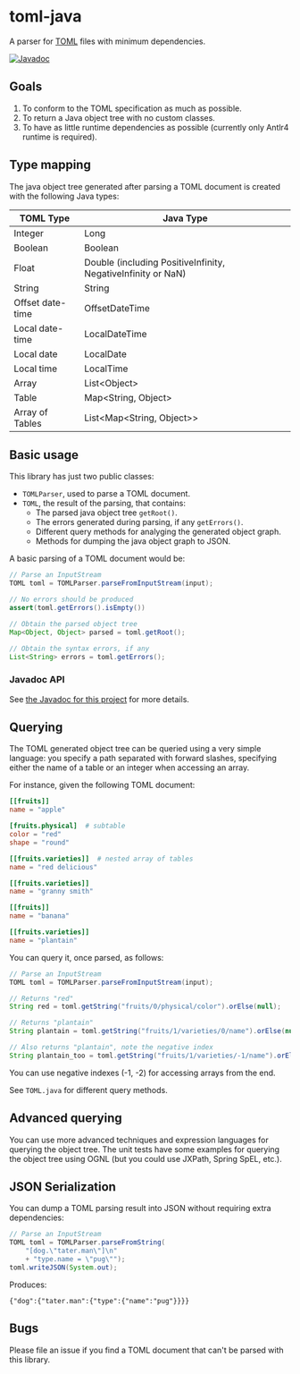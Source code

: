 # toml-java

A parser for [TOML](https://toml.io/en/) files with minimum dependencies.

[![Javadoc](https://img.shields.io/badge/JavaDoc-Online-green)](https://vieiro.github.io/toml-java/javadoc/)

## Goals

1. To conform to the TOML specification as much as possible.
1. To return a Java object tree with no custom classes.
1. To have as little runtime dependencies as possible (currently only Antlr4 runtime is required).

## Type mapping

The java object tree generated after parsing a TOML document is created with the following Java types:

| TOML Type | Java Type |
|-----------|-----------|
| Integer   | Long      |
| Boolean   | Boolean   |
| Float     | Double (including PositiveInfinity, NegativeInfinity or NaN) |
| String    | String    |
| Offset date-time | OffsetDateTime |
| Local date-time | LocalDateTime |
| Local date | LocalDate |
| Local time | LocalTime |
| Array | List&lt;Object&gt; |
| Table | Map&lt;String, Object&gt; |
| Array of Tables | List&lt;Map&lt;String, Object&gt;&gt; |

## Basic usage

This library has just two public classes:

- `TOMLParser`, used to parse a TOML document.
- `TOML`, the result of the parsing, that contains:
    - The parsed java object tree `getRoot()`.
    - The errors generated during parsing, if any `getErrors()`.
    - Different query methods for analyging the generated object graph.
    - Methods for dumping the java object graph to JSON.

A basic parsing of a TOML document would be:

```java
// Parse an InputStream
TOML toml = TOMLParser.parseFromInputStream(input);

// No errors should be produced
assert(toml.getErrors().isEmpty())

// Obtain the parsed object tree
Map<Object, Object> parsed = toml.getRoot();

// Obtain the syntax errors, if any
List<String> errors = toml.getErrors();

```

### Javadoc API

See [the Javadoc for this project](https://vieiro.github.io/toml-java/javadoc/) for more details.

## Querying

The TOML generated object tree can be queried using a very simple language: you
specify a path separated with forward slashes, specifying either the name of a
table or an integer when accessing an array.

For instance, given the following TOML document:

```toml
[[fruits]]
name = "apple"

[fruits.physical]  # subtable
color = "red"
shape = "round"

[[fruits.varieties]]  # nested array of tables
name = "red delicious"

[[fruits.varieties]]
name = "granny smith"

[[fruits]]
name = "banana"

[[fruits.varieties]]
name = "plantain"

```

You can query it, once parsed, as follows:

```java
// Parse an InputStream
TOML toml = TOMLParser.parseFromInputStream(input);

// Returns "red"
String red = toml.getString("fruits/0/physical/color").orElse(null);

// Returns "plantain"
String plantain = toml.getString("fruits/1/varieties/0/name").orElse(null);

// Also returns "plantain", note the negative index
String plantain_too = toml.getString("fruits/1/varieties/-1/name").orElse(null);
```

You can use negative indexes (-1, -2) for accessing arrays from the end.

See `TOML.java` for different query methods.

## Advanced querying

You can use more advanced techniques and expression languages for querying the
object tree. The unit tests have some examples for querying the object tree using
OGNL (but you could use JXPath, Spring SpEL, etc.).

## JSON Serialization

You can dump a TOML parsing result into JSON without requiring extra dependencies:

```java
// Parse an InputStream
TOML toml = TOMLParser.parseFromString(
    "[dog.\"tater.man\"]\n"
    + "type.name = \"pug\"");
toml.writeJSON(System.out);
```

Produces:

```
{"dog":{"tater.man":{"type":{"name":"pug"}}}}
```

## Bugs

Please file an issue if you find a TOML document that can't be parsed with this library.



